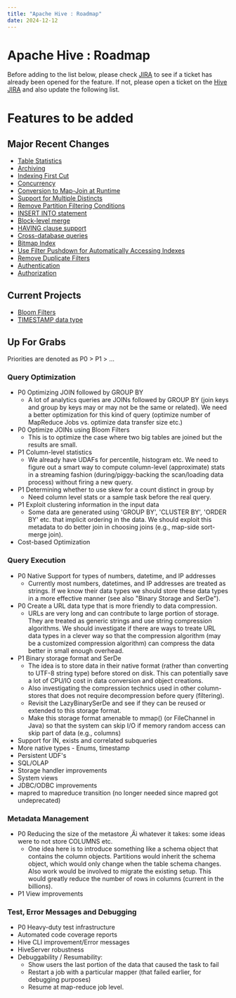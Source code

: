 ```yaml
---
title: "Apache Hive : Roadmap"
date: 2024-12-12
---
```


# Apache Hive : Roadmap

Before adding to the list below, please check [JIRA](https://issues.apache.org/jira/browse/HADOOP/component/12312455) to see if a ticket has already been opened for the feature. If not, please open a ticket on the [Hive JIRA](http://issues.apache.org/jira/browse/HIVE) and also update the following list.

# Features to be added

## Major Recent Changes

* [Table Statistics](https://issues.apache.org/jira/browse/HIVE-33)
* [Archiving](https://issues.apache.org/jira/browse/HIVE-1299)
* [Indexing First Cut](https://issues.apache.org/jira/browse/HIVE-417)
* [Concurrency](https://issues.apache.org/jira/browse/HIVE-1293)
* [Conversion to Map-Join at Runtime](https://issues.apache.org/jira/browse/HIVE-1642)
* [Support for Multiple Distincts](https://issues.apache.org/jira/browse/HIVE-474)
* [Remove Partition Filtering Conditions](https://issues.apache.org/jira/browse/HIVE-1750)
* [INSERT INTO statement](https://issues.apache.org/jira/browse/HIVE-306)
* [Block-level merge](https://issues.apache.org/jira/browse/HIVE-2035)
* [HAVING clause support](https://issues.apache.org/jira/browse/HIVE-1790)
* [Cross-database queries](https://issues.apache.org/jira/browse/HIVE-1517)
* [Bitmap Index](https://issues.apache.org/jira/browse/HIVE-1803)
* [Use Filter Pushdown for Automatically Accessing Indexes](https://issues.apache.org/jira/browse/HIVE-1644)
* [Remove Duplicate Filters](https://issues.apache.org/jira/browse/HIVE-1538)
* [Authentication](https://issues.apache.org/jira/browse/HIVE-842)
* [Authorization](https://issues.apache.org/jira/browse/HIVE-78)

## Current Projects

* [Bloom Filters](https://issues.apache.org/jira/browse/HIVE-1721)
* [TIMESTAMP data type](https://issues.apache.org/jira/browse/HIVE-2272)

## Up For Grabs

Priorities are denoted as P0 > P1 > ...

### Query Optimization

* P0 Optimizing JOIN followed by GROUP BY
	+ A lot of analytics queries are JOINs followed by GROUP BY (join keys and group by keys may or may not be the same or related). We need a better optimization for this kind of query (optimize number of MapReduce Jobs vs. optimize data transfer size etc.)
* P0 Optimize JOINs using Bloom Filters
	+ This is to optimize the case where two big tables are joined but the results are small.
* P1 Column-level statistics
	+ We already have UDAFs for percentile, histogram etc. We need to figure out a smart way to compute column-level (approximate) stats in a streaming fashion (during/piggy-backing the scan/loading data process) without firing a new query.
* P1 Determining whether to use skew for a count distinct in group by
	+ Need column level stats or a sample task before the real query.
* P1 Exploit clustering information in the input data
	+ Some data are generated using 'GROUP BY', 'CLUSTER BY', 'ORDER BY' etc. that implicit ordering in the data. We should exploit this metadata to do better join in choosing joins (e.g., map-side sort-merge join).
* Cost-based Optimization
### Query Execution
* P0 Native Support for types of numbers, datetime, and IP addresses
	+ Currently most numbers, datetimes, and IP addresses are treated as strings. If we know their data types we should store these data types in a more effective manner (see also "Binary Storage and SerDe").
* P0 Create a URL data type that is more friendly to data compression.
	+ URLs are very long and can contribute to large portion of storage. They are treated as generic strings and use string compression algorithms. We should investigate if there are ways to treate URL data types in a clever way so that the compression algorithm (may be a customized compression algorithm) can compress the data better in small enough overhead.
* P1 Binary storage format and SerDe
	+ The idea is to store data in their native format (rather than converting to UTF-8 string type) before stored on disk. This can potentially save a lot of CPU/IO cost in data conversion and object creations.
	+ Also investigating the compression technics used in other column-stores that does not require decompression before query (filtering).
	+ Revisit the LazyBinarySerDe and see if they can be reused or extended to this storage format.
	+ Make this storage format amenable to mmap() (or FileChannel in Java) so that the system can skip I/O if memory random access can skip part of data (e.g., columns)
* Support for IN, exists and correlated subqueries
* More native types - Enums, timestamp
* Persistent UDF's
* SQL/OLAP
* Storage handler improvements
* System views
* JDBC/ODBC improvements
* mapred to mapreduce transition (no longer needed since mapred got undeprecated)
### Metadata Management
* P0 Reducing the size of the metastore ‚Äì whatever it takes: some ideas were to not store COLUMNS etc.
	+ One idea here is to introduce something like a schema object that contains the column objects. Partitions would inherit the schema object, which would only change when the table schema changes. Also work would be involved to migrate the existing setup. This would greatly reduce the number of rows in columns (current in the billions).
* P1 View improvements
### Test, Error Messages and Debugging
* P0 Heavy-duty test infrastructure
* Automated code coverage reports
* Hive CLI improvement/Error messages
* HiveServer robustness
* Debuggability / Resumability:
	+ Show users the last portion of the data that caused the task to fail
	+ Restart a job with a particular mapper (that failed earlier, for debugging purposes)
	+ Resume at map-reduce job level.

 

 

